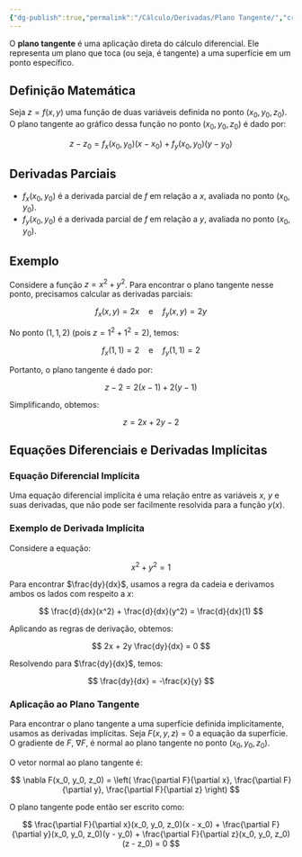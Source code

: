 ```yaml
---
{"dg-publish":true,"permalink":"/Cálculo/Derivadas/Plano Tangente/","created":"2025-05-20T13:30:13.828-03:00"}
---
```



O **plano tangente** é uma aplicação direta do cálculo diferencial. Ele representa um plano que toca (ou seja, é tangente) a uma superfície em um ponto específico.

## Definição Matemática

Seja $z = f(x, y)$ uma função de duas variáveis definida no ponto $(x_0, y_0, z_0)$. O plano tangente ao gráfico dessa função no ponto $(x_0, y_0, z_0)$ é dado por:

$$
z - z_0 = f_x(x_0, y_0)(x - x_0) + f_y(x_0, y_0)(y - y_0)
$$

## Derivadas Parciais

- $f_x(x_0, y_0)$ é a derivada parcial de $f$ em relação a $x$, avaliada no ponto $(x_0, y_0)$.
- $f_y(x_0, y_0)$ é a derivada parcial de $f$ em relação a $y$, avaliada no ponto $(x_0, y_0)$.

## Exemplo

Considere a função $z = x^2 + y^2$. Para encontrar o plano tangente nesse ponto, precisamos calcular as derivadas parciais:

$$
f_x(x, y) = 2x \quad \text{e} \quad f_y(x, y) = 2y
$$

No ponto $(1, 1, 2)$ (pois $z = 1^2 + 1^2 = 2$), temos:

$$
f_x(1, 1) = 2 \quad \text{e} \quad f_y(1, 1) = 2
$$

Portanto, o plano tangente é dado por:

$$
z - 2 = 2(x - 1) + 2(y - 1)
$$

Simplificando, obtemos:

$$
z = 2x + 2y - 2
$$

## Equações Diferenciais e Derivadas Implícitas

### Equação Diferencial Implícita

Uma equação diferencial implícita é uma relação entre as variáveis $x$, $y$ e suas derivadas, que não pode ser facilmente resolvida para a função $y(x)$.

### Exemplo de Derivada Implícita

Considere a equação:

$$
x^2 + y^2 = 1
$$

Para encontrar $\frac{dy}{dx}$, usamos a regra da cadeia e derivamos ambos os lados com respeito a $x$:

$$
\frac{d}{dx}(x^2) + \frac{d}{dx}(y^2) = \frac{d}{dx}(1)
$$

Aplicando as regras de derivação, obtemos:

$$
2x + 2y \frac{dy}{dx} = 0
$$

Resolvendo para $\frac{dy}{dx}$, temos:

$$
\frac{dy}{dx} = -\frac{x}{y}
$$

### Aplicação ao Plano Tangente

Para encontrar o plano tangente a uma superfície definida implicitamente, usamos as derivadas implícitas. Seja $F(x, y, z) = 0$ a equação da superfície. O gradiente de $F$, $\nabla F$, é normal ao plano tangente no ponto $(x_0, y_0, z_0)$.

O vetor normal ao plano tangente é:

$$
\nabla F(x_0, y_0, z_0) = \left( \frac{\partial F}{\partial x}, \frac{\partial F}{\partial y}, \frac{\partial F}{\partial z} \right)
$$

O plano tangente pode então ser escrito como:

$$
\frac{\partial F}{\partial x}(x_0, y_0, z_0)(x - x_0) + \frac{\partial F}{\partial y}(x_0, y_0, z_0)(y - y_0) + \frac{\partial F}{\partial z}(x_0, y_0, z_0)(z - z_0) = 0
$$

